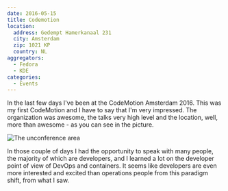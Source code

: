 ```yaml
---
date: 2016-05-15
title: Codemotion
location:
  address: Gedempt Hamerkanaal 231
  city: Amsterdam
  zip: 1021 KP
  country: NL
aggregators:
  - Fedora
  - KDE
categories:
  - Events
---
```


In the last few days I've been at the CodeMotion Amsterdam 2016.
This was my first CodeMotion and I have to say that I'm very impressed.
The organization was awesome, the talks very high level and the location, well, more than awesome - as you can see in the picture.

![The unconference area](/img/posts/2016_05_15_codemotion.jpg)

In those couple of days I had the opportunity to speak with many people, the majority of which are developers, and I learned a lot on the developer point of view of DevOps and containers.
It seems like developers are even more interested and excited than operations people from this paradigm shift, from what I saw.
